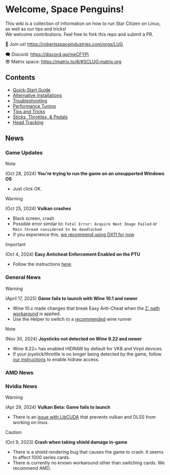 # Welcome, Space Penguins!

This wiki is a collection of information on how to run Star Citizen on Linux, as well as our tips and tricks!  
We welcome contributions. Feel free to fork this repo and submit a PR.  

🐧 Join us! https://robertsspaceindustries.com/orgs/LUG  

🗨 Discord: https://discord.gg/meCFYPj  
😎 Matrix space: https://matrix.to/#/#SCLUG:matrix.org  

## Contents
* [Quick-Start Guide](Quick-Start-Guide)
* [Alternative Installations](Alternative-Installations)
* [Troubleshooting](Troubleshooting)
* [Performance Tuning](Performance-Tuning)
* [Tips and Tricks](Tips-and-Tricks)
* [Sticks, Throttles, & Pedals](Sticks,-Throttles,-&-Pedals)
* [Head Tracking](Head-Tracking)

## News

### Game Updates
> [!note]
> (Oct 28, 2024) **You're trying to run the game on an unsupported Windows OS**
> - Just click OK.

> [!warning]
> (Oct 25, 2024) **Vulkan crashes**
> - Black screen, crash
> - Possible error similar to: `Fatal Error: Acquire Next Image Failed` or `Main thread considered to be deadlocked`
> - If you experience this, [we recommend using DX11 for now](Troubleshooting#crash-or-black-screen-while-using-vulkan-beta-renderer)

> [!important]
> (Oct 4, 2024) **Easy Anticheat Enforcement Enabled on the PTU**
> 
> - Follow the instructions [here](Tips-and-Tricks#easy-anti-cheat).


### General News

> [!warning]
> (April 17, 2025) **Game fails to launch with Wine 10.1 and newer**
> - Wine 10.x made changes that break Easy Anti-Cheat when the [Z: path workaround](Tips-and-Tricks#easy-anti-cheat) is applied.
> - Use the Helper to switch to a [recommended](Tips-and-Tricks#recommended-runners) wine runner

> [!note]
> (Nov 30, 2024) **Joysticks not detected on Wine 9.22 and newer**
> 
> - Wine 9.22+ has enabled HIDRAW by default for VKB and Virpil devices.
> - If your joystick/throttle is no longer being detected by the game, follow [our instructions](Sticks,-Throttles,-&-Pedals#some-of-your-joysticks-disappear--arent-recognized-in-the-game) to enable hidraw access.

### AMD News


### Nvidia News
> [!warning]
> (Apr 29, 2024) **Vulkan Beta: Game fails to launch**
> - There is an [issue with LibCUDA](https://github.com/jp7677/dxvk-nvapi/issues/174#issuecomment-2227462795) that prevents vulkan and DLSS from working on linux.

> [!caution]
> (Oct 9, 2023) **Crash when taking shield damage in-game**
> - There is a shield rendering bug that causes the game to crash. It seems to affect 1000 series cards.
> - There is currently no known workaround other than switching cards. We recommend AMD.
